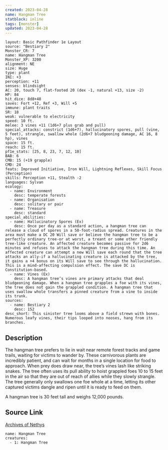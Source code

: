 ```yaml
---
created: 2023-04-28
name: Hangman Tree
statblock: inline
tags: [monster]
updated: 2023-04-28
---
```

```statblock
layout: Basic Pathfinder 1e Layout
source: "Bestiary 2"
Monster_CR: 7
name: Hangman Tree
Monster_XP: 3200
alignment: NE
size: Huge
type: plant
INI: +3
perception: +11
senses: blindsight
AC: 20, touch 7, flat-footed 20 (dex -1, natural +13, size -2)
HP: 84
hit_dice: 8d8+48
saves: Fort +12, Ref +3, Will +5
immune: plant traits
SR: 18
weak: vulnerable to electricity
speed: 10 ft.
melee: 3 vines +11 (1d6+7 plus grab and pull)
special_attacks: constrict (1d6+7), hallucinatory spores, pull (vine, 5 feet), strangle, swallow whole (2d6+7 bludgeoning damage, AC 16, 8 hp), vines
space: 15 ft.
reach: 15 ft.
pf1e_stats: [25, 8, 23, 7, 12, 10]
BAB: 6
CMB: 15 (+19 grapple)
CMD: 24
feats: Improved Initiative, Iron Will, Lightning Reflexes, Skill Focus (Perception)
skills: Perception +11, Stealth -2
languages: Sylvan
ecology:
  - name: Environment
    desc: temperate forests
  - name: Organisation
    desc: solitary or pair
  - name: Treasure
    desc: standard
special_abilities:
  - name: Hallucinatory Spores (Ex)
    desc: Once per day as a standard action, a hangman tree can release a cloud of spores in a 50-foot-radius spread. Creatures in the area must make a DC 20 Will save or believe the hangman tree to be a perfectly ordinary tree-or at worst, a treant or some other friendly tree-like creature. An affected creature becomes passive for 2d6 minutes and refuses to attack the hangman tree during this time. An affected creature can attempt a new Will save each round that the tree attacks an ally-if a hallucinating creature is attacked by the tree, it gains a +4 bonus on its Will save to see through the hallucination. This is a mind-affecting compulsion effect. The save DC is Constitution-based.
  - name: Vines (Ex)
    desc: A hangman tree’s vines are primary attacks that deal bludgeoning damage. When a hangman tree grapples a foe with its vines, the tree does not gain the grappled condition. A hangman tree that uses swallow whole transfers a pinned creature from a vine to inside its trunk.
sources:
  - name: Bestiary 2
    desc: 152
desc_short: This sinister tree looms above a field strewn with bones. Numerous leafy vines, their tips looped into nooses, hang from its branches.
```
## Description
The hangman tree prefers to lie in wait near remote forest tracks and game trails, waiting for victims to wander by. These carnivorous plants are incredibly patient, and can wait for months in a single location for food to approach. When prey does draw near, the tree’s vines lash like striking snakes. The tree often uses its pull ability to hoist grappled foes 10 to 15 feet in the air so that they are out of reach of allies while they slowly strangle. The tree generally only swallows one foe whole at a time, letting its other captured victims dangle and ripen until it is ready to feed on them.

A hangman tree is 30 feet tall and weighs 12,000 pounds.
## Source Link
[Archives of Nethys](https://aonprd.com/MonsterDisplay.aspx?ItemName=Hangman%20Tree)
```encounter-table
name: Hangman Tree
creatures:
  - 1: Hangman Tree
```
